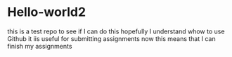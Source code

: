 # Hello-world2
this is a test repo to see if I can do this
hopefully I understand whow to use Github
it iis useful for submitting assignments
now this means that I can finish my assignments 
